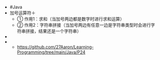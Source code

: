 - #Java
- 加号运算符＋
	- ① 作用1：求和（当加号两边都是数字时进行求和运算）
	- ② 作用2：字符串拼接（当加号两边有任意一边是字符串类型时会进行字符串拼接，结果还是一个字符串）
-
- - https://github.com/27Aaron/Learning-Programming/tree/main/Java/P24